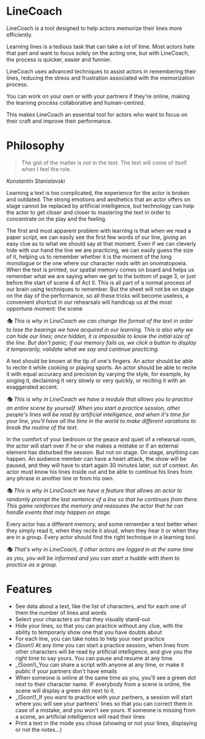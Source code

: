 
# LineCoach

LineCoach is a tool designed to help actors memorize their lines more efficiently. 

Learning lines is a tedious task that can take a lot of time. Most actors hate that part and want to focus solely on the acting one, but with LineCoach, the process is quicker, easier and funnier. 

LineCoach uses advanced techniques to assist actors in remembering their lines, reducing the stress and frustration associated with the memorization process. 

You can work on your own or with your partners if they're online, making the learning process collaborative and human-centred.

This makes LineCoach an essential tool for actors who want to focus on their craft and improve their performance.

# Philosophy

> The gist of the matter is not in the text. The text will come of itself when I feel the role.

_Konstantin Stanislavski_


Learning a text is too complicated, the experience for the actor is broken and outdated. The strong emotions and aesthetics that an actor offers on stage cannot be replaced by artificial intelligence, but technology can help the actor to get closer and closer to mastering the text in order to concentrate on the play and the feeling.


The first and most apparent problem with learning is that when we read a paper script, we can easily see the first few words of our line, giving an easy clue as to what we should say at that moment. Even if we can cleverly hide with our hand the line we are practicing, we can easily guess the size of it, helping us to remember whether it is the moment of the long monologue or the one where our character nods with an onomatopoeia.
When the text is printed, our spatial memory comes on board and helps us remember what we are saying when we get to the bottom of page 3, or just before the start of scene 4 of Act II.
This is all part of a normal process of our brain using techniques to remember. But the sheet will not be on stage on the day of the performance, so all these tricks will become useless, a convenient shortcut in our rehearsals will handicap us at the most opportune moment: the scene

_🎭 This is why in LineCoach we can change the format of the text in order to lose the bearings we have acquired in our learning. This is also why we can hide our lines; once hidden, it is impossible to know the initial size of the line. But don't panic; if our memory fails us, we click a button to display it temporarily, validate what we say and continue practicing._

A text should be known at the tip of one's fingers. An actor should be able to recite it while cooking or playing sports. An actor should be able to recite it with equal accuracy and precision by varying the style, for example, by singing it, declaiming it very slowly or very quickly, or reciting it with an exaggerated accent.

_🎭 This is why in LineCoach we have a module that allows you to practice an entire scene by yourself. When you start a practice session, other people's lines will be read by artificial intelligence, and when it's time for your line, you'll have all the time in the world to make different variations to break the routine of the text._


In the comfort of your bedroom or the peace and quiet of a rehearsal room, the actor will start over if he or she makes a mistake or if an external element has disturbed the session. But not on stage. On stage, anything can happen. An audience member can have a heart attack, the show will be paused, and they will have to start again 30 minutes later, out of context. An actor must know his lines inside out and be able to continue his lines from any phrase in another line or from his own.

_🎭 This is why in LineCoach we have a feature that allows an actor to randomly prompt the last sentence of a line so that he continues from there. This game reinforces the memory and reassures the actor that he can handle events that may happen on stage._


Every actor has a different memory, and some remember a text better when they simply read it, when they recite it aloud, when they hear it or when they are in a group. Every actor should find the right technique in a learning tool.

_🎭 That's why in LineCoach, if other actors are logged in at the same time as you, you will be informed and you can start a huddle with them to practice as a group._

# Features

- See data about a text, like the list of characters, and for each one of them the number of lines and words
- Select your characters so that they visually stand-out
- Hide your lines, so that you can practice without any clue, with the ability to temporarly show one that you have doubts about
- For each line, you can take notes to help your next practice
- _(Soon!)_ At any time you can start a practice session, when lines from other characters will be read by artificial intelligence, and give you the right time to say yours. You can pause and resume at any time.
- _(Soon!)_You can share a script with anyone at any time, or make it public if your partners don't have emails
- When someone is online at the same time as you, you'll see a green dot next to their character name. IF everybody from a scene is online, the scene will display a green dot next to it.
- _(Soon!)_If you want to practice with your partners, a session will start where you will see your partners' lines so that you can correct them in case of a mistake, and you won't see yours. If someone is missing from a scene, an artificial intelligence will read their lines
- Print a text in the mode you chose (showing or not your lines, displaying or not the notes...)
